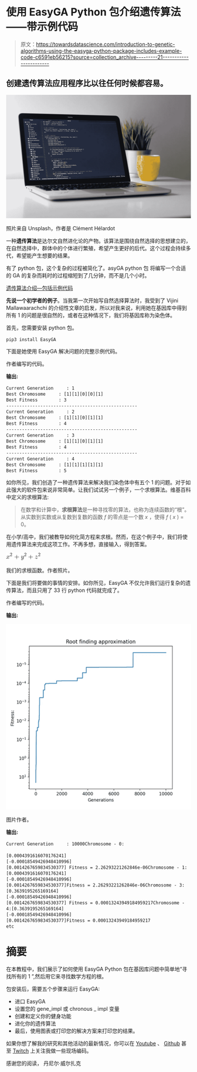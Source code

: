 # 使用 EasyGA Python 包介绍遗传算法——带示例代码

> 原文：<https://towardsdatascience.com/introduction-to-genetic-algorithms-using-the-easyga-python-package-includes-example-code-c6591eb56215?source=collection_archive---------21----------------------->

## 创建遗传算法应用程序比以往任何时候都容易。

![](img/29e38ebb9ed3867db261ccc102fba581.png)

照片来自 Unsplash，作者是 Clément Hélardot

一种**遗传算法**是达尔文自然进化论的产物。该算法是围绕自然选择的思想建立的，在自然选择中，群体中的个体进行繁殖，希望产生更好的后代。这个过程会持续多代，希望能产生想要的结果。

有了 python 包，这个复杂的过程被简化了。asyGA python 包 将编写一个合适的 GA 的复杂而耗时的过程缩短到了几分钟，而不是几个小时。

[遗传算法介绍—包括示例代码](/introduction-to-genetic-algorithms-including-example-code-e396e98d8bf3)

**先说一个初学者的例子**。当我第一次开始写自然选择算法时，我受到了 Vijini Mallawaarachchi 的介绍性文章的启发，所以对我来说，利用她在基因库中得到所有 1 的问题是很自然的，或者在这种情况下，我们将基因库称为染色体。

首先，您需要安装 python 包。

```
pip3 install EasyGA
```

下面是她使用 EasyGA 解决问题的完整示例代码。

作者编写的代码。

**输出:**

```
Current Generation     : 1
Best Chromosome     : [1][1][0][0][1]
Best Fitness        : 3
--------------------------------------------------
Current Generation     : 2
Best Chromosome     : [1][1][0][1][1]
Best Fitness        : 4
--------------------------------------------------
Current Generation     : 3
Best Chromosome     : [1][1][0][1][1]
Best Fitness        : 4
--------------------------------------------------
Current Generation     : 4
Best Chromosome     : [1][1][1][1][1]
Best Fitness        : 5
```

如你所见，我们创造了一种遗传算法来解决我们染色体中有五个 1 的问题。对于如此强大的软件包来说非常简单。让我们试试另一个例子，一个求根算法。维基百科中定义的求根算法:

> 在数学和计算中，**求根算法**是一种寻找零的算法，也称为连续函数的“根”。从实数到实数或从复数到复数的函数 *f* 的零点是一个数 *x* ，使得 *f* ( *x* ) = 0。

在小学/高中，我们被教导如何化简方程来求根。然而，在这个例子中，我们将使用遗传算法来完成这项工作。不再多想，直接输入，得到答案。

![](img/287ab714a1339a6d70521b6a68f28930.png)

我们的求根函数。作者照片。

下面是我们将要做的事情的安排。如你所见，EasyGA 不仅允许我们运行复杂的遗传算法，而且只用了 33 行 python 代码就完成了。

作者编写的代码。

**输出:**

![](img/396e483680ef124bec3b52795f8c244d.png)

图片作者。

**输出:**

```
Current Generation     : 10000Chromosome - 0:

[0.0004391616070176241]
[-0.00018549426948410996]
[0.0014267659834530377] Fitness = 2.26293221262846e-06Chromosome - 1:
[0.0004391616070176241]
[-0.00018549426948410996]
[0.0014267659834530377]Fitness = 2.26293221262846e-06Chromosome - 3:[0.3639195265169164]
[-0.00018549426948410996]
[0.0014267659834530377] Fitness = 0.00013243949184959217Chromosome - 4:[0.3639195265169164]
[-0.00018549426948410996]
[0.0014267659834530377]Fitness = 0.00013243949184959217
etc
```

# 摘要

在本教程中，我们展示了如何使用 EasyGA Python 包在基因库问题中简单地“寻找所有的 1 ”,然后用它来寻找数学方程的根。

包安装后，需要五个步骤来运行 EasyGA:

*   进口 EasyGA
*   设置您的 gene_impl 或 chronous _ impl 变量
*   创建和定义你的健身功能
*   进化你的遗传算法
*   最后，使用图表或打印您的解决方案来打印您的结果。

如果你想了解我的研究和其他活动的最新情况，你可以在 [Youtube](https://www.youtube.com/channel/UCjgDAGxCB0CF-X8eZdo6TGA) 、 [Github](https://github.com/danielwilczak101) 甚至 [Twitch](https://www.twitch.tv/mellowman101/videos?category=21548&filter=archives&sort=time) 上关注我做一些现场编码。

感谢您的阅读，
丹尼尔·威尔扎克